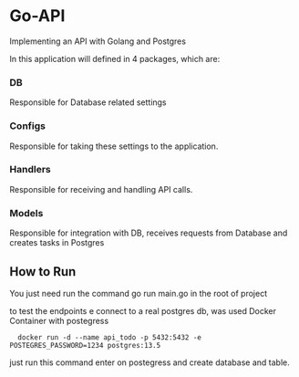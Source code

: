 # Go-API

Implementing an API with Golang and Postgres

In this application will defined in 4 packages, which are:

### DB

Responsible for Database related settings

### Configs

Responsible for taking these settings to the application.

### Handlers

Responsible for receiving and handling API calls.

### Models

Responsible for integration with DB, receives requests from Database and creates tasks in Postgres

## How to Run

You just need run the command go run main.go in the root of project

to test the endpoints e connect to a real postgres db, was used Docker Container with postegress

```docker
  docker run -d --name api_todo -p 5432:5432 -e POSTEGRES_PASSWORD=1234 postgres:13.5
```

just run this command enter on postegress and create database and table.

